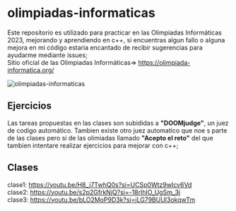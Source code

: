 # olimpiadas-informaticas
Este repositorio es utilizado para practicar en las Olimpiadas Informáticas 2023, mejorando y aprendiendo en c++, si encuentras algun fallo
o alguna mejora en mi código estaria encantado de recibir sugerencias para ayudarme mediante issues;  
Sitio oficial de las Olimpiadas Informáticas=> https://olimpiada-informatica.org/  

![olimpiadas-informaticas](https://olimpiada-informatica.org/sites/default/files/OIE_2.png)

## Ejercicios
Las tareas propuestas en las clases son subididas a **"DOOMjudge"**, un juez de codigo automático.
Tambien existe otro juez automatico que noe s parte de las clases pero si de las olimiadas llamado **"Acepto el reto"**
del que tambien intentare realizar ejercicios para mejorar con c++;

## Clases
clase1: https://youtu.be/H8_j7TwhQ0s?si=UCSp0Wtz9wIcv6Vd  
clase2: https://youtu.be/s2p2GfrkNjQ?si=-18rlhIO_UgSm_3j   
clase3: https://youtu.be/bLO2MoP9D3k?si=jLG79BUUl3okqwTm
